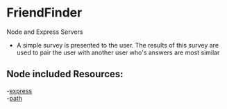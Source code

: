 # FriendFinder
Node and Express Servers

- A simple survey is presented to the user. The results of this survey are used to pair the user with another user who's answers are most similar

## Node included Resources:
  -[express](https://www.npmjs.com/package/express)  
  -[path](https://www.npmjs.com/package/path)

